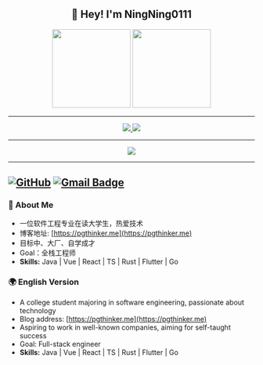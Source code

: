 



<h2 align="center">👋 Hey! I'm NingNing0111</h2>

<p align="center">
  <img src="https://octodex.github.com/images/daftpunktocat-thomas.gif" height="160px" width="160px">
  <img src="https://octodex.github.com/images/daftpunktocat-guy.gif" height="160px" width="160px">
</p>

---

<div align="center">
  <a href="https://github.com/anuraghazra/github-readme-stats">
    <img src="https://github-readme-stats.vercel.app/api?username=ningning0111&show_icons=true&theme=radical" />
    <img src="https://github-readme-stats.vercel.app/api/top-langs/?username=ningning0111&layout=compact&langs_count=8" />
  </a>
</div>

---

<div align="center" style="display: flex; flex-direction: column; align-items: center;">
  <img src="https://leetcard.jacoblin.cool/ningning7?theme=dark&font=Frank%20Ruhl%20Libre&ext=activity&site=cn"/>
</div>

---
[![GitHub](https://img.shields.io/badge/GitHub-ningning0111-lightgrey?style=flat-square&logo=github)](https://www.github.com/ningning0111/)
[![Gmail Badge](https://img.shields.io/badge/-zdncode@gmail.com-c14438?style=flat-square&logo=Gmail&logoColor=white&link=mailto:zdncode@gmail.com)](mailto:zdncode@gmail.com)
---

### 🚀 About Me
- 一位软件工程专业在读大学生，热爱技术
- 博客地址: [https://pgthinker.me](https://pgthinker.me)
- 目标中、大厂、自学成才
- Goal：全栈工程师
- **Skills:** Java | Vue | React | TS | Rust | Flutter | Go

### 🌍 English Version
- A college student majoring in software engineering, passionate about technology
- Blog address: [https://pgthinker.me](https://pgthinker.me)
- Aspiring to work in well-known companies, aiming for self-taught success
- Goal: Full-stack engineer
- **Skills:** Java | Vue | React | TS | Rust | Flutter | Go
